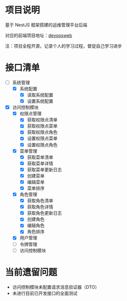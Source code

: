 # 项目说明

基于 NestJS 框架搭建的运维管理平台后端

对应的前端项目地址：[devopsweb](https://github.com/marbleqi/devopsweb)

注：项目全程开源，记录个人的学习过程，督促自己学习进步

# 接口清单

- [ ] 系统管理
  - [x] 系统配置
    - [x] 读取系统配置
    - [x] 设置系统配置
- [x] 访问控制模块
  - [x] 权限点管理
    - [x] 获取权限点清单
    - [x] 获取权限点菜单
    - [x] 获取权限点角色
    - [x] 设置权限点菜单
    - [x] 设置权限点角色
  - [x] 菜单管理
    - [x] 获取菜单清单
    - [x] 获取菜单详情
    - [x] 获取菜单更新日志
    - [x] 创建菜单
    - [x] 编辑菜单
    - [x] 菜单排序
  - [x] 角色管理
    - [x] 获取角色清单
    - [x] 获取角色详情
    - [x] 获取角色更新日志
    - [x] 创建角色
    - [x] 编辑角色
    - [x] 角色排序
  - [x] 用户管理
  - [ ] 令牌管理
  - [ ] 访问控制模块

# 当前遗留问题

- 访问控制模块未配置请求消息验证器（DTO）
- 未进行目前已开发接口的全面测试
